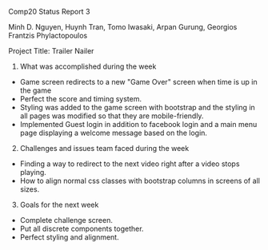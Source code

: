 Comp20 Status Report 3

Minh D. Nguyen, Huynh Tran, Tomo Iwasaki, Arpan Gurung, Georgios Frantzis Phylactopoulos

Project Title: Trailer Nailer

1. What was accomplished during the week
- Game screen redirects to a new "Game Over" screen when time is up in the game
- Perfect the score and timing system.
- Styling was added to the game screen with bootstrap and the styling in all 
  pages was modified so that they are mobile-friendly.
- Implemented Guest login in addition to facebook login and a main menu page
  displaying a welcome message based on the login.

2. Challenges and issues team faced during the week
-  Finding a way to redirect to the next video right after a video stops playing.
-  How to align normal css classes with bootstrap columns in screens of all sizes.

3. Goals for the next week
- Complete challenge screen.
- Put all discrete components together.
- Perfect styling and alignment.